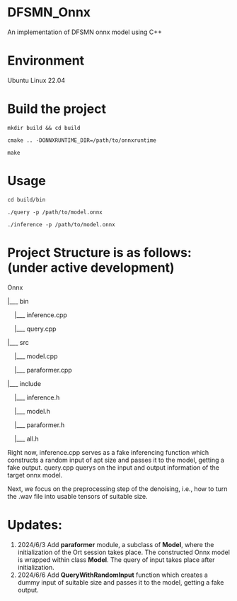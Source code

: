# DFSMN_Onnx
An implementation of DFSMN onnx model using C++

# Environment
Ubuntu Linux 22.04

# Build the project
`mkdir build && cd build`

`cmake .. -DONNXRUNTIME_DIR=/path/to/onnxruntime`

`make`

# Usage
`cd build/bin`

`./query -p /path/to/model.onnx`

`./inference -p /path/to/model.onnx`

# Project Structure is as follows:(under active development)
Onnx

|___ bin

&nbsp;&nbsp;&nbsp;&nbsp;|___ inference.cpp

&nbsp;&nbsp;&nbsp;&nbsp;|___ query.cpp

|___ src


&nbsp;&nbsp;&nbsp;&nbsp;|___ model.cpp

&nbsp;&nbsp;&nbsp;&nbsp;|___ paraformer.cpp

|___ include

&nbsp;&nbsp;&nbsp;&nbsp;|___ inference.h

&nbsp;&nbsp;&nbsp;&nbsp;|___ model.h

&nbsp;&nbsp;&nbsp;&nbsp;|___ paraformer.h

&nbsp;&nbsp;&nbsp;&nbsp;|___ all.h

Right now, inference.cpp serves as a fake inferencing function which constructs a random input of apt size and passes it to the model, getting a fake output.
query.cpp querys on the input and output information of the target onnx model.

Next, we focus on the preprocessing step of the denoising, i.e., how to turn the .wav file into usable tensors of suitable size.

# Updates:
1. 2024/6/3  Add **paraformer** module, a subclass of **Model**, where the initialization of the Ort session takes place. The constructed Onnx model is wrapped within class **Model**. The query of input takes place after initialization.
2. 2024/6/6 Add **QueryWithRandomInput** function which creates a dummy input of suitable size and passes it to the model, getting a fake output.

